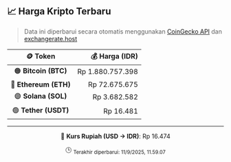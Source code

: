

<!-- HARGA_KRIPTO -->
## 📈 Harga Kripto Terbaru

> Data ini diperbarui secara otomatis menggunakan [CoinGecko API](https://www.coingecko.com/) dan [exchangerate.host](https://exchangerate.host/)

<div align="center">

| 🪙 Token | 💰 Harga (IDR) |
|:------:|---------------:|
| 🟠 **Bitcoin (BTC)**   | Rp 1.880.757.398 |
| 🔵 **Ethereum (ETH)**  | Rp 72.675.675 |
| 🟣 **Solana (SOL)**    | Rp 3.682.582 |
| 🟢 **Tether (USDT)**   | Rp 16.481 |

---

💱 **Kurs Rupiah (USD → IDR)**: Rp 16.474

🕒 <sub>Terakhir diperbarui: 11/9/2025, 11.59.07</sub>

</div>
<!-- /HARGA_KRIPTO -->